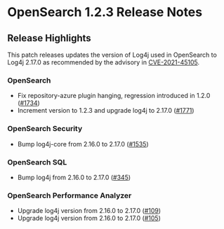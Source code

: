 # OpenSearch 1.2.3 Release Notes

## Release Highlights

This patch releases updates the version of Log4j used in OpenSearch to Log4j 2.17.0 as recommended by the advisory in [CVE-2021-45105](https://cve.mitre.org/cgi-bin/cvename.cgi?name=CVE-2021-45105).

### OpenSearch

* Fix repository-azure plugin hanging, regression introduced in 1.2.0 ([#1734](https://github.com/opensearch-project/OpenSearch/issues/1734))
* Increment version to 1.2.3 and upgrade log4j to 2.17.0 ([#1771](https://github.com/opensearch-project/OpenSearch/pull/1771))


### OpenSearch Security

* Bump log4j-core from 2.16.0 to 2.17.0 ([#1535](https://github.com/opensearch-project/security/pull/1535))

### OpenSearch SQL

* Bump log4j from 2.16.0 to 2.17.0  ([#345](https://github.com/opensearch-project/sql/pull/345))


### OpenSearch Performance Analyzer

* Upgrade log4j version from 2.16.0 to 2.17.0 ([#109](https://github.com/opensearch-project/performance-analyzer/pull/109))
* Upgrade log4j version from 2.16.0 to 2.17.0 ([#105](https://github.com/opensearch-project/performance-analyzer-rca/pull/105))
